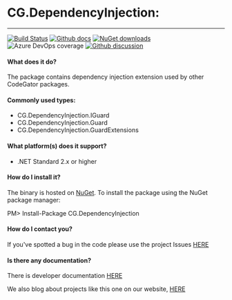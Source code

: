 # CG.DependencyInjection: 
---
[![Build Status](https://dev.azure.com/codegator/CG.DependencyInjection/_apis/build/status/CodeGator.CG.DependencyInjection?branchName=master)](https://dev.azure.com/codegator/CG.DependencyInjection/_build/latest?definitionId=1&branchName=master)
[![Github docs](https://img.shields.io/static/v1?label=Documentation&message=online&color=blue)](https://codegator.github.io/CG.DependencyInjection/)
[![NuGet downloads](https://img.shields.io/nuget/dt/CG.DependencyInjection.svg?style=flat)](https://nuget.org/packages/CG.DependencyInjection)
![Azure DevOps coverage](https://img.shields.io/azure-devops/coverage/codegator/CG.DependencyInjection/1)
[![Github discussion](https://img.shields.io/badge/Discussion-online-blue)](https://github.com/CodeGator/CG.DependencyInjection/discussions)

#### What does it do?
The package contains dependency injection extension used by other CodeGator packages.

#### Commonly used types:
* CG.DependencyInjection.IGuard
* CG.DependencyInjection.Guard
* CG.DependencyInjection.GuardExtensions

#### What platform(s) does it support?
* .NET Standard 2.x or higher

#### How do I install it?
The binary is hosted on [NuGet](https://www.nuget.org/packages/CG.DependencyInjection/). To install the package using the NuGet package manager:

PM> Install-Package CG.DependencyInjection

#### How do I contact you?
If you've spotted a bug in the code please use the project Issues [HERE](https://github.com/CodeGator/CG.DependencyInjection/issues)

#### Is there any documentation?
There is developer documentation [HERE](https://codegator.github.io/CG.DependencyInjection/)

We also blog about projects like this one on our website, [HERE](http://www.codegator.com)